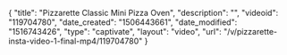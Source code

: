 {
    "title": "Pizzarette Classic Mini Pizza Oven",
    "description": "",
    "videoid": "119704780",
    "date_created": "1506443661",
    "date_modified": "1516743426",
    "type": "captivate",
    "layout": "video",
    "url": "\/v\/pizzarette-insta-video-1-final-mp4\/119704780"
}